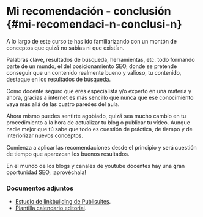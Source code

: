 # Mi recomendación - conclusión {#mi-recomendaci-n-conclusi-n}

A lo largo de este curso te has ido familiarizando con un montón de conceptos que quizá no sabías ni que existían.

Palabras clave, resultados de búsqueda, herramientas, etc. todo formando parte de un mundo, el del posicionamiento SEO, donde se pretende conseguir que un contenido realmente bueno y valioso, tu contenido,  destaque en los resultados de búsqueda.

Como docente seguro que eres especialista y/o experto en una materia y ahora, gracias a internet es más sencillo que nunca que ese conocimiento vaya más allá de las cuatro paredes del aula.  

Ahora mismo puedes sentirte agobiado, quizá sea mucho cambio en tu procedimiento a la hora de actualizar tu blog o publicar tu vídeo. Aunque nadie mejor que tú sabe que todo es cuestión de práctica, de tiempo y de interiorizar nuevos conceptos.

Comienza a aplicar las recomendaciones desde el principio y será cuestión de tiempo que aparezcan los buenos resultados.

En el mundo de los blogs y canales de youtube docentes hay una gran oportunidad SEO, ¡aprovéchala!

### Documentos adjuntos

* [Estudio de linkbuilding de Publisuites](/assets/II-Estudio-de-linkbuilding-2018.pdf).
* [Plantilla calendario editorial](CALENDARIO-EDITORIAL.ods).
